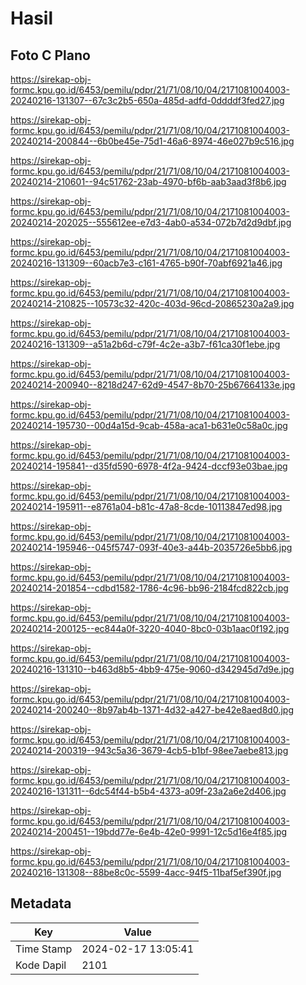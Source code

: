 # Hasil

## Foto C Plano

https://sirekap-obj-formc.kpu.go.id/6453/pemilu/pdpr/21/71/08/10/04/2171081004003-20240216-131307--67c3c2b5-650a-485d-adfd-0ddddf3fed27.jpg

https://sirekap-obj-formc.kpu.go.id/6453/pemilu/pdpr/21/71/08/10/04/2171081004003-20240214-200844--6b0be45e-75d1-46a6-8974-46e027b9c516.jpg

https://sirekap-obj-formc.kpu.go.id/6453/pemilu/pdpr/21/71/08/10/04/2171081004003-20240214-210601--94c51762-23ab-4970-bf6b-aab3aad3f8b6.jpg

https://sirekap-obj-formc.kpu.go.id/6453/pemilu/pdpr/21/71/08/10/04/2171081004003-20240214-202025--555612ee-e7d3-4ab0-a534-072b7d2d9dbf.jpg

https://sirekap-obj-formc.kpu.go.id/6453/pemilu/pdpr/21/71/08/10/04/2171081004003-20240216-131309--60acb7e3-c161-4765-b90f-70abf6921a46.jpg

https://sirekap-obj-formc.kpu.go.id/6453/pemilu/pdpr/21/71/08/10/04/2171081004003-20240214-210825--10573c32-420c-403d-96cd-20865230a2a9.jpg

https://sirekap-obj-formc.kpu.go.id/6453/pemilu/pdpr/21/71/08/10/04/2171081004003-20240216-131309--a51a2b6d-c79f-4c2e-a3b7-f61ca30f1ebe.jpg

https://sirekap-obj-formc.kpu.go.id/6453/pemilu/pdpr/21/71/08/10/04/2171081004003-20240214-200940--8218d247-62d9-4547-8b70-25b67664133e.jpg

https://sirekap-obj-formc.kpu.go.id/6453/pemilu/pdpr/21/71/08/10/04/2171081004003-20240214-195730--00d4a15d-9cab-458a-aca1-b631e0c58a0c.jpg

https://sirekap-obj-formc.kpu.go.id/6453/pemilu/pdpr/21/71/08/10/04/2171081004003-20240214-195841--d35fd590-6978-4f2a-9424-dccf93e03bae.jpg

https://sirekap-obj-formc.kpu.go.id/6453/pemilu/pdpr/21/71/08/10/04/2171081004003-20240214-195911--e8761a04-b81c-47a8-8cde-10113847ed98.jpg

https://sirekap-obj-formc.kpu.go.id/6453/pemilu/pdpr/21/71/08/10/04/2171081004003-20240214-195946--045f5747-093f-40e3-a44b-2035726e5bb6.jpg

https://sirekap-obj-formc.kpu.go.id/6453/pemilu/pdpr/21/71/08/10/04/2171081004003-20240214-201854--cdbd1582-1786-4c96-bb96-2184fcd822cb.jpg

https://sirekap-obj-formc.kpu.go.id/6453/pemilu/pdpr/21/71/08/10/04/2171081004003-20240214-200125--ec844a0f-3220-4040-8bc0-03b1aac0f192.jpg

https://sirekap-obj-formc.kpu.go.id/6453/pemilu/pdpr/21/71/08/10/04/2171081004003-20240216-131310--b463d8b5-4bb9-475e-9060-d342945d7d9e.jpg

https://sirekap-obj-formc.kpu.go.id/6453/pemilu/pdpr/21/71/08/10/04/2171081004003-20240214-200240--8b97ab4b-1371-4d32-a427-be42e8aed8d0.jpg

https://sirekap-obj-formc.kpu.go.id/6453/pemilu/pdpr/21/71/08/10/04/2171081004003-20240214-200319--943c5a36-3679-4cb5-b1bf-98ee7aebe813.jpg

https://sirekap-obj-formc.kpu.go.id/6453/pemilu/pdpr/21/71/08/10/04/2171081004003-20240216-131311--6dc54f44-b5b4-4373-a09f-23a2a6e2d406.jpg

https://sirekap-obj-formc.kpu.go.id/6453/pemilu/pdpr/21/71/08/10/04/2171081004003-20240214-200451--19bdd77e-6e4b-42e0-9991-12c5d16e4f85.jpg

https://sirekap-obj-formc.kpu.go.id/6453/pemilu/pdpr/21/71/08/10/04/2171081004003-20240216-131308--88be8c0c-5599-4acc-94f5-11baf5ef390f.jpg


## Metadata

| Key        | Value               |
| ---------- | ------------------- |
| Time Stamp | 2024-02-17 13:05:41 |
| Kode Dapil | 2101                |



